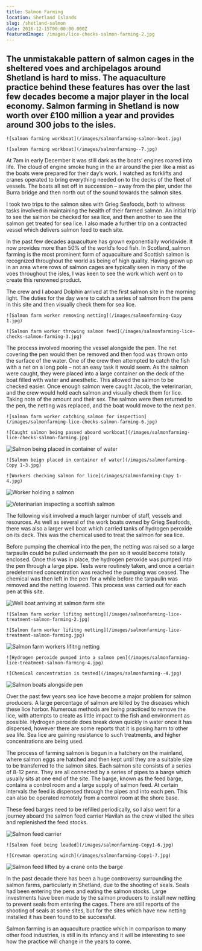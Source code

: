 ```yaml
---
title: Salmon Farming
location: Shetland Islands
slug: /shetland-salmon
date: 2016-12-15T00:00:00.000Z
featuredImage: /images/lice-checks-salmon-farming-2.jpg
---
```

## The unmistakable pattern of salmon cages in the sheltered voes and archipelagos around Shetland is hard to miss. The aquaculture practice behind these features has over the last few decades become a major player in the local economy. Salmon farming in Shetland is now worth over £100 million a year and provides around 300 jobs to the isles.

```grid|2
![salmon farming workboat](/images/salmonfarming-salmon-boat.jpg)

![salmon farming workboat](/images/salmonfarming--7.jpg)
```

At 7am in early December it was still dark as the boats’ engines roared into life. The cloud of engine smoke hung in the air around the pier like a mist as the boats were prepared for their day’s work.  I watched as forklifts and cranes operated to bring everything needed on to the decks of the fleet of vessels.  The boats all set off in succession – away from the pier, under the Burra bridge and then north out of the sound towards the salmon sites.

I took two trips to the salmon sites with Grieg Seafoods, both to witness tasks involved in maintaining the health of their farmed salmon.  An initial trip to see the salmon be checked for sea lice, and then another to see the salmon get treated for sea lice.  I also made a further trip on a contracted vessel which delivers salmon feed to each site.

In the past few decades aquaculture has grown exponentially worldwide.  It now provides more than 50% of the world’s food fish.  In Scotland, salmon farming is the most prominent form of aquaculture and Scottish salmon is recognized throughout the world as being of high quality.  Having grown up in an area where rows of salmon cages are typically seen in many of the voes throughout the isles, I was keen to see the work which went on to create this renowned product.

The crew and I aboard Dolphin arrived at the first salmon site in the morning light.  The duties for the day were to catch a series of salmon from the pens in this site and then visually check them for sea lice.  

```grid|2
![Salmon farm worker removing netting](/images/salmonfarming-Copy 1.jpg)

![Salmon farm worker throwing salmon feed](/images/salmonfarming-lice-checks-salmon-farming-3.jpg)
```

The process involved mooring the vessel alongside the pen. The net covering the pen would then be removed and then food was thrown onto the surface of the water.  One of the crew then attempted to catch the fish with a net on a long pole – not an easy task it would seem.  As the salmon were caught, they were placed into a large container on the deck of the boat filled with water and anesthetic.  This allowed the salmon to be checked easier.  Once enough salmon were caught Jacob, the veterinarian, and the crew would hold each salmon and visually check them for lice.  Taking note of the amount and their sex.  The salmon were then returned to the pen, the netting was replaced, and the boat would move to the next pen.

```grid|2
![salmon farm worker catching salmon for inspection](/images/salmonfarming-lice-checks-salmon-farming-6.jpg)

![Caught salmon being passed aboard workboat](/images/salmonfarming-lice-checks-salmon-farming.jpg)
```
![Salmon being placed in container of water](/images/salmonfarming-lice-checks-salmon-farming-5.jpg)

```grid|2
![Salmon beign placed in container of water](/images/salmonfarming-Copy 1-3.jpg)

![Workers checking salmon for lice](/images/salmonfarming-Copy 1-4.jpg)
```

![Worker holding a salmon](/images/salmonfarming-worker-holding-scottish-salmon.jpg)

![Veterinarian inspecting a scottish salmon](/images/lice-checks-salmon-farming-2.jpg)

The following visit involved a much larger number of staff, vessels and resources. As well as several of the work boats owned by Grieg Seafoods, there was also a larger well boat which carried tanks of hydrogen peroxide on its deck.  This was the chemical used to treat the salmon for sea lice.

Before pumping the chemical into the pen, the netting was raised so a large tarpaulin could be pulled underneath the pen so it would become totally enclosed.  Once this was in place, the hydrogen peroxide was pumped into the pen through a large pipe.  Tests were routinely taken, and once a certain predetermined concentration was reached the pumping was ceased.  The chemical was then left in the pen for a while before the tarpaulin was removed and the netting lowered.  This process was carried out for each pen at this site.

![Well boat arriving at salmon farm site](/images/salmon-boat-approaching-cage.jpg)

```grid|2
![Salmon farm worker lifitng netting](/images/salmonfarming-lice-treatment-salmon-farming-2.jpg)

![Salmon farm worker lifitng netting](/images/salmonfarming-lice-treatment-salmon-farming.jpg)
```

![Salmon farm workers lifitng netting](/images/salmonfarming-lice-treatment-salmon-farming-3.jpg)

```grid|2
![Hydrogen peroxide pumped into a salmon pen](/images/salmonfarming-lice-treatment-salmon-farming-4.jpg)

![Chemical concentration is tested](/images/salmonfarming--4.jpg)
```

![Salmon boats alongside pen](/images/salmonfarming--2.jpg)

Over the past few years sea lice have become a major problem for salmon producers. A large percentage of salmon are killed by the diseases which these lice harbor.  Numerous methods are being practiced to remove the lice, with attempts to create as little impact to the fish and environment as possible.  Hydrogen peroxide does break down quickly in water once it has dispersed, however there are some reports that it is posing harm to other sea life.  Sea lice are gaining resistance to such treatments, and higher concentrations are being used.

The process of farming salmon is begun in a hatchery on the mainland, where salmon eggs are hatched and then kept until they are a suitable size to be transferred to the salmon sites.  Each salmon site consists of a series of 8-12 pens.  They are all connected by a series of pipes to a barge which usually sits at one end of the site.  The barge, known as the feed barge, contains a control room and a large supply of salmon feed.  At certain intervals the feed is dispensed through the pipes and into each pen.  This can also be operated remotely from a control room at the shore base.

These feed barges need to be refilled periodically, so I also went for a journey aboard the salmon feed carrier Havilah as the crew visited the sites and replenished the feed stocks.

![Salmon feed carrier](/images/salmonfarming--6.jpg)

```grid|2
![Salmon feed being loaded](/images/salmonfarming-Copy1-6.jpg)

![Crewman operating winch](/images/salmonfarming-Copy1-7.jpg)
```

![Salmon feed lifted by a crane onto the barge](/images/salmonfarming-salmon-feed-carrier-lifting.jpg)

In the past decade there has been a huge controversy surrounding the salmon farms, particularly in Shetland, due to the shooting of seals.  Seals had been entering the pens and eating the salmon stocks.  Large investments have been made by the salmon producers to install new netting to prevent seals from entering the cages.  There are still reports of the shooting of seals at some sites, but for the sites which have new netting installed it has been found to be successful.

Salmon farming is an aquaculture practice which in comparison to many other food industries, is still in its infancy and it will be interesting to see how the practice will change in the years to come.
